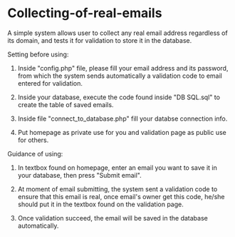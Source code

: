 # Collecting-of-real-emails
A simple system allows user to collect any real email address regardless of its domain, and tests it for validation to store it in the database.



Setting before using:
1. Inside "config.php" file, please fill your email address and its password, from which the system sends automatically a validation code to email entered for validation.

2. Inside your database, execute the code found inside "DB SQL.sql" to create the table of saved emails.

3. Inside file "connect_to_database.php" fill your databse connection info.

4. Put homepage as private use for you and validation page as public use for others.



Guidance of using:
1. In textbox found on homepage, enter an email you want to save it in your database, then press "Submit email".

2. At moment of email submitting, the system sent a validation code to ensure that this email is real, once email's owner get this code, he/she should put it in the textbox found on the validation page.

3. Once validation succeed, the email will be saved in the database automatically.
